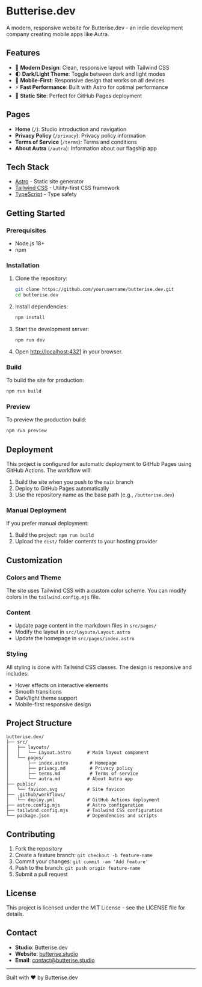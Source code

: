 # Butterise.dev

A modern, responsive website for Butterise.dev - an indie development company creating mobile apps like Autra.

## Features

- 🎨 **Modern Design**: Clean, responsive layout with Tailwind CSS
- 🌓 **Dark/Light Theme**: Toggle between dark and light modes
- 📱 **Mobile-First**: Responsive design that works on all devices
- ⚡ **Fast Performance**: Built with Astro for optimal performance
- 📄 **Static Site**: Perfect for GitHub Pages deployment

## Pages

- **Home** (`/`): Studio introduction and navigation
- **Privacy Policy** (`/privacy`): Privacy policy information
- **Terms of Service** (`/terms`): Terms and conditions
- **About Autra** (`/autra`): Information about our flagship app

## Tech Stack

- [Astro](https://astro.build/) - Static site generator
- [Tailwind CSS](https://tailwindcss.com/) - Utility-first CSS framework
- [TypeScript](https://www.typescriptlang.org/) - Type safety

## Getting Started

### Prerequisites

- Node.js 18+ 
- npm

### Installation

1. Clone the repository:
   ```bash
   git clone https://github.com/yourusername/butterise.dev.git
   cd butterise.dev
   ```

2. Install dependencies:
   ```bash
   npm install
   ```

3. Start the development server:
   ```bash
   npm run dev
   ```

4. Open [http://localhost:4321](http://localhost:4321) in your browser.

### Build

To build the site for production:

```bash
npm run build
```

### Preview

To preview the production build:

```bash
npm run preview
```

## Deployment

This project is configured for automatic deployment to GitHub Pages using GitHub Actions. The workflow will:

1. Build the site when you push to the `main` branch
2. Deploy to GitHub Pages automatically
3. Use the repository name as the base path (e.g., `/butterise.dev`)

### Manual Deployment

If you prefer manual deployment:

1. Build the project: `npm run build`
2. Upload the `dist/` folder contents to your hosting provider

## Customization

### Colors and Theme

The site uses Tailwind CSS with a custom color scheme. You can modify colors in the `tailwind.config.mjs` file.

### Content

- Update page content in the markdown files in `src/pages/`
- Modify the layout in `src/layouts/Layout.astro`
- Update the homepage in `src/pages/index.astro`

### Styling

All styling is done with Tailwind CSS classes. The design is responsive and includes:
- Hover effects on interactive elements
- Smooth transitions
- Dark/light theme support
- Mobile-first responsive design

## Project Structure

```
butterise.dev/
├── src/
│   ├── layouts/
│   │   └── Layout.astro      # Main layout component
│   └── pages/
│       ├── index.astro        # Homepage
│       ├── privacy.md         # Privacy policy
│       ├── terms.md           # Terms of service
│       └── autra.md          # About Autra app
├── public/
│   └── favicon.svg           # Site favicon
├── .github/workflows/
│   └── deploy.yml            # GitHub Actions deployment
├── astro.config.mjs          # Astro configuration
├── tailwind.config.mjs       # Tailwind CSS configuration
└── package.json              # Dependencies and scripts
```

## Contributing

1. Fork the repository
2. Create a feature branch: `git checkout -b feature-name`
3. Commit your changes: `git commit -am 'Add feature'`
4. Push to the branch: `git push origin feature-name`
5. Submit a pull request

## License

This project is licensed under the MIT License - see the LICENSE file for details.

## Contact

- **Studio**: Butterise.dev
- **Website**: [butterise.studio](https://butterise.studio)
- **Email**: contact@butterise.studio

---

Built with ❤️ by Butterise.dev

